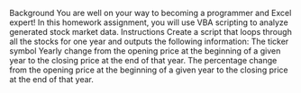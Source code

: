 Background
You are well on your way to becoming a programmer and Excel expert! In this homework assignment, you will use VBA scripting to analyze generated stock market data.
Instructions
Create a script that loops through all the stocks for one year and outputs the following information:
The ticker symbol
Yearly change from the opening price at the beginning of a given year to the closing price at the end of that year.
The percentage change from the opening price at the beginning of a given year to the closing price at the end of that year.
